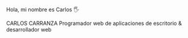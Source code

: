 Hola, mi nombre es Carlos 🖐


CARLOS CARRANZA
Programador web de aplicaciones de escritorio & desarrollador web
